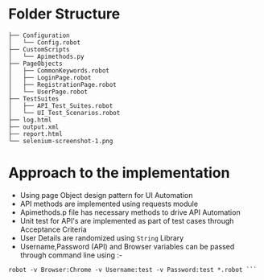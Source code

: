 # Folder Structure

```
├── Configuration
│   └── Config.robot
├── CustomScripts
│   └── Apimethods.py
├── PageObjects
│   ├── CommonKeywords.robot
│   ├── LoginPage.robot
│   ├── RegistrationPage.robot
│   └── UserPage.robot
├── TestSuites
│   ├── API_Test_Suites.robot
│   └── UI_Test_Scenarios.robot
├── log.html
├── output.xml
├── report.html
└── selenium-screenshot-1.png
```

# Approach to the implementation 

* Using page Object design pattern for UI Automation
* API methods are implemented using requests module 
* Apimethods.p file has necessary methods to drive API Automation
* Unit test for API's are implemented as part of test cases through Acceptance Criteria
* User Details are randomized using `String` Library 
* Username,Password (API) and Browser variables can be passed through command line using :-
```cd TestSuites
robot -v Browser:Chrome -v Username:test -v Password:test *.robot ```
